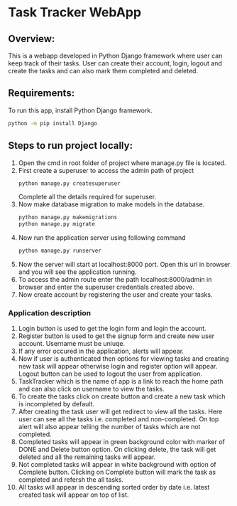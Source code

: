 # Task Tracker WebApp

## Overview:
This is a webapp developed in Python Django framework where user can keep track of their tasks. User can create their account, login, logout and create the tasks and can also mark them completed and deleted.

## Requirements:
To run this app, install Python Django framework.
```bash
python -m pip install Django
```

## Steps to run project locally:
1. Open the cmd in root folder of project where manage.py file is located.
2. First create a superuser to access the admin path of project
   ```bash
   python manage.py createsuperuser
   ```
   Complete all the details required for superuser.
3. Now make database migration to make models in the database.
   ```bash
   python manage.py makemigrations
   python manage.py migrate
   ```
4. Now run the application server using following command
   ```bash
   python manage.py runserver
   ```
5. Now the server will start at localhost:8000 port. Open this url in browser and you will see the application running.
6. To access the admin route enter the path localhost:8000/admin in browser and enter the superuser credentials created above.
7. Now create account by registering the user and create your tasks.

### Application description
1. Login button is used to get the login form and login the account.
2. Register button is used to get the signup form and create new user account. Username must be uniuqe.
3. If any error occured in the application, alerts will appear.
4. Now if user is authenticated then options for viewing tasks and creating new task will appear otherwise login and register option will appear. Logout button can be used to logout the user from application.
5. TaskTracker which is the name of app is a link to reach the home path and can also click on username to view the tasks. 
6. To create the tasks click on create button and create a new task which is incompleted by default.
7. After creating the task user will get redirect to view all the tasks. Here user can see all the tasks i.e. completed and non-completed. On top alert will also appear telling the number of tasks which are not completed.
8. Completed tasks will appear in green background color with marker of DONE and Delete button option. On clicking delete, the task will get deleted and all the remaining tasks will appear.
9. Not completed tasks will appear in white background with option of Complete button. Clicking on Complete button will mark the task as completed and refersh the all tasks.
10. All tasks will appear in descending sorted order by date i.e. latest created task will appear on top of list.